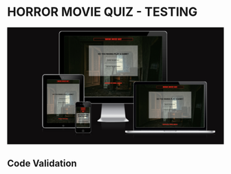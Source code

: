 # HORROR MOVIE QUIZ - TESTING 

![Screenshot from amiresponsivedesign](docs/im-responsive.png)

## Code Validation


